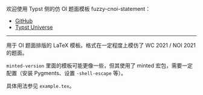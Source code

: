欢迎使用 Typst 侧的仿 OI 题面模板 fuzzy-cnoi-statement：
- [GitHub](https://github.com/Wallbreaker5th/fuzzy-cnoi-statement)
- [Typst Universe](https://typst.app/universe/package/fuzzy-cnoi-statement)

---

用于 OI 题面排版的 LaTeX 模板。格式在一定程度上模仿了 WC 2021 / NOI 2021 的题面。

`minted-version` 里面的模板可能更像一些，但其使用了 minted 宏包，需要一定配置（安装 Pygments、设置 `-shell-escape` 等）。

具体用法参见 `example.tex`。
